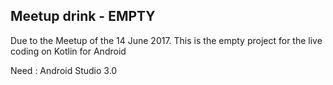 ## Meetup drink - EMPTY

Due to the Meetup of the 14 June 2017.
This is the empty project for the live coding on Kotlin for Android

Need : Android Studio 3.0